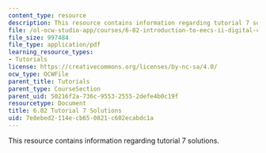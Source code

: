 ```yaml
---
content_type: resource
description: This resource contains information regarding tutorial 7 solutions.
file: /ol-ocw-studio-app/courses/6-02-introduction-to-eecs-ii-digital-communication-systems-fall-2012/7e8ebed2114ecb650821c602ecabdc1a_MIT6_02F12_tutor07_sol.pdf
file_size: 997484
file_type: application/pdf
learning_resource_types:
- Tutorials
license: https://creativecommons.org/licenses/by-nc-sa/4.0/
ocw_type: OCWFile
parent_title: Tutorials
parent_type: CourseSection
parent_uid: 50216f2a-736c-9553-2555-2defe4b0c19f
resourcetype: Document
title: 6.02 Tutorial 7 Solutions
uid: 7e8ebed2-114e-cb65-0821-c602ecabdc1a
---
```

This resource contains information regarding tutorial 7 solutions.